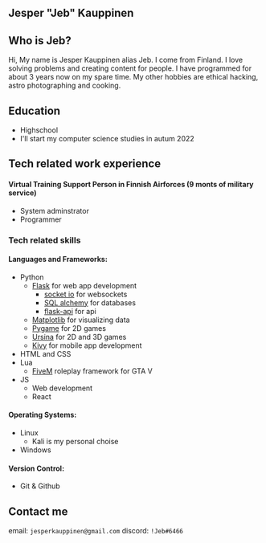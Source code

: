 ## Jesper "Jeb" Kauppinen


## Who is Jeb?
Hi, My name is Jesper Kauppinen alias Jeb. I come from Finland. I love solving problems and creating content for people. I have programmed for about 3 years now on my spare time. My other hobbies are ethical hacking, astro photographing and cooking. 


## Education
- Highschool
- I'll start my computer science studies in autum 2022 

## Tech related work experience
#### Virtual Training Support Person in Finnish Airforces (9 monts of military service)
- System adminstrator
- Programmer

### Tech related skills
#### Languages and Frameworks:
- Python
  - [Flask] for web app development
    - [socket io] for websockets
    - [SQL alchemy] for databases
    - [flask-api] for api
  - [Matplotlib] for visualizing data
  - [Pygame] for 2D games
  - [Ursina] for 2D and 3D games
  - [Kivy] for mobile app development
- HTML and CSS
- Lua
  - [FiveM] roleplay framework for GTA V
- JS
  - Web development
  - React

#### Operating Systems:
- Linux
  - Kali is my personal choise
- Windows

#### Version Control:
- Git & Github

## Contact me
email: `jesperkauppinen@gmail.com`
discord: `!Jeb#6466`




   [Flask]: <https://flask.palletsprojects.com/en/2.0.x/>
   [Matplotlib]: <>
   [Pygame]: <>
   [Ursina]: <>
   [FiveM]: <>
   [Kivy]: <>
   [socket io]: <>
   [SQL alchemy]: <>
   [flask-api]: <>
   [tba]: <>
